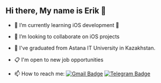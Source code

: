 ## Hi there, My name is Erik 👋

- 🌱 I’m currently learning iOS development 

- 👯 I’m looking to collaborate on iOS projects

- 🏫 I've graduated from Astana IT University in Kazakhstan.

- 📋 I'm open to new job opportunities

- 📫 How to reach me: [![Gmail Badge](https://img.shields.io/badge/-gmail-red?style=flat&logo=Gmail&logoColor=white)](mailto:akhmetpekov@gmail.com) [![Telegram Badge](https://img.shields.io/badge/-onryadom-blue?style=flat&logo=Telegram&logoColor=white)](https://t.me/onryadom)


